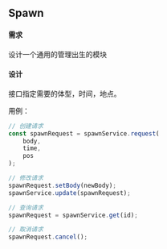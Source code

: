 ## Spawn

#### 需求

设计一个通用的管理出生的模块

#### 设计

接口指定需要的体型，时间，地点。

用例：

```ts
// 创建请求
const spawnRequest = spawnService.request(
    body,
    time,
    pos
);

// 修改请求
spawnRequest.setBody(newBody);
spawnService.update(spawnRequest);

// 查询请求
spawnRequest = spawnService.get(id);

// 取消请求
spawnRequest.cancel();

```
